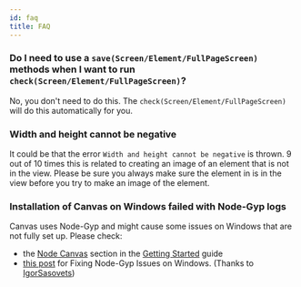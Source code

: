 ```yaml
---
id: faq
title: FAQ
---
```


### Do I need to use a `save(Screen/Element/FullPageScreen)` methods when I want to run `check(Screen/Element/FullPageScreen)`?

No, you don't need to do this. The `check(Screen/Element/FullPageScreen)` will do this automatically for you.

### Width and height cannot be negative

It could be that the error `Width and height cannot be negative` is thrown. 9 out of 10 times this is related to creating an image of an element that is not in the view. Please be sure you always make sure the element in is in the view before you try to make an image of the element.

### Installation of Canvas on Windows failed with Node-Gyp logs

Canvas uses Node-Gyp and might cause some issues on Windows that are not fully set up. Please check:

-   the [Node Canvas](./getting-started#node-canvas) section in the [Getting Started](./getting-started) guide
-   [this post](https://spin.atomicobject.com/2019/03/27/node-gyp-windows/) for Fixing Node-Gyp Issues on Windows. (Thanks to [IgorSasovets](https://github.com/IgorSasovets))
